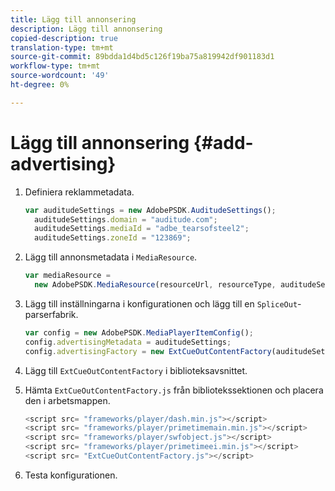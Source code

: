 ```yaml
---
title: Lägg till annonsering
description: Lägg till annonsering
copied-description: true
translation-type: tm+mt
source-git-commit: 89bdda1d4bd5c126f19ba75a819942df901183d1
workflow-type: tm+mt
source-wordcount: '49'
ht-degree: 0%

---
```



# Lägg till annonsering {#add-advertising}

1. Definiera reklammetadata.

   ```js
   var auditudeSettings = new AdobePSDK.AuditudeSettings(); 
     auditudeSettings.domain = "auditude.com"; 
     auditudeSettings.mediaId = "adbe_tearsofsteel2"; 
     auditudeSettings.zoneId = "123869";
   ```

1. Lägg till annonsmetadata i `MediaResource`.

   ```js
   var mediaResource =  
     new AdobePSDK.MediaResource(resourceUrl, resourceType, auditudeSettings, false);
   ```

1. Lägg till inställningarna i konfigurationen och lägg till en `SpliceOut`-parserfabrik.

   ```js
   var config = new AdobePSDK.MediaPlayerItemConfig(); 
   config.advertisingMetadata = auditudeSettings; 
   config.advertisingFactory = new ExtCueOutContentFactory(auditudeSettings);
   ```

1. Lägg till `ExtCueOutContentFactory` i biblioteksavsnittet.
1. Hämta `ExtCueOutContentFactory.js` från bibliotekssektionen och placera den i arbetsmappen.

   ```js
   <script src= "frameworks/player/dash.min.js"></script> 
   <script src= "frameworks/player/primetimemain.min.js"></script> 
   <script src= "frameworks/player/swfobject.js"></script> 
   <script src= "frameworks/player/primetimeei.min.js"></script> 
   <script src= "ExtCueOutContentFactory.js"></script>
   ```

1. Testa konfigurationen.
